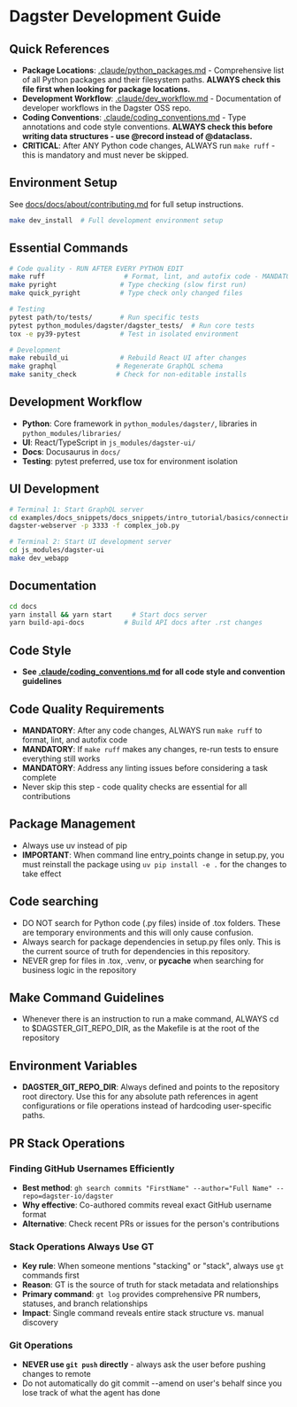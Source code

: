 # Dagster Development Guide

## Quick References

- **Package Locations**: [.claude/python_packages.md](./.claude/python_packages.md) - Comprehensive list of all Python packages and their filesystem paths. **ALWAYS check this file first when looking for package locations.**
- **Development Workflow**: [.claude/dev_workflow.md](./.claude/dev_workflow.md) - Documentation of developer workflows in the Dagster OSS repo.
- **Coding Conventions**: [.claude/coding_conventions.md](./.claude/coding_conventions.md) - Type annotations and code style conventions. **ALWAYS check this before writing data structures - use @record instead of @dataclass.**
- **CRITICAL**: After ANY Python code changes, ALWAYS run `make ruff` - this is mandatory and must never be skipped.

## Environment Setup

See [docs/docs/about/contributing.md](docs/docs/about/contributing.md) for full setup instructions.

```bash
make dev_install  # Full development environment setup
```

## Essential Commands

```bash
# Code quality - RUN AFTER EVERY PYTHON EDIT
make ruff                    # Format, lint, and autofix code - MANDATORY AFTER ANY CODE CHANGES
make pyright                # Type checking (slow first run)
make quick_pyright          # Type check only changed files

# Testing
pytest path/to/tests/       # Run specific tests
pytest python_modules/dagster/dagster_tests/  # Run core tests
tox -e py39-pytest          # Test in isolated environment

# Development
make rebuild_ui             # Rebuild React UI after changes
make graphql               # Regenerate GraphQL schema
make sanity_check          # Check for non-editable installs
```

## Development Workflow

- **Python**: Core framework in `python_modules/dagster/`, libraries in `python_modules/libraries/`
- **UI**: React/TypeScript in `js_modules/dagster-ui/`
- **Docs**: Docusaurus in `docs/`
- **Testing**: pytest preferred, use tox for environment isolation

## UI Development

```bash
# Terminal 1: Start GraphQL server
cd examples/docs_snippets/docs_snippets/intro_tutorial/basics/connecting_ops/
dagster-webserver -p 3333 -f complex_job.py

# Terminal 2: Start UI development server
cd js_modules/dagster-ui
make dev_webapp
```

## Documentation

```bash
cd docs
yarn install && yarn start     # Start docs server
yarn build-api-docs          # Build API docs after .rst changes
```

## Code Style

- **See [.claude/coding_conventions.md](./.claude/coding_conventions.md) for all code style and convention guidelines**

## Code Quality Requirements

- **MANDATORY**: After any code changes, ALWAYS run `make ruff` to format, lint, and autofix code
- **MANDATORY**: If `make ruff` makes any changes, re-run tests to ensure everything still works
- **MANDATORY**: Address any linting issues before considering a task complete
- Never skip this step - code quality checks are essential for all contributions

## Package Management

- Always use uv instead of pip
- **IMPORTANT**: When command line entry_points change in setup.py, you must reinstall the package using `uv pip install -e .` for the changes to take effect

## Code searching

- DO NOT search for Python code (.py files) inside of .tox folders. These are temporary environments and this will only cause confusion.
- Always search for package dependencies in setup.py files only. This is the current source of truth for dependencies in this repository.
- NEVER grep for files in .tox, .venv, or **pycache** when searching for business logic in the repository

## Make Command Guidelines

- Whenever there is an instruction to run a make command, ALWAYS cd to $DAGSTER_GIT_REPO_DIR, as the Makefile is at the root of the repository

## Environment Variables

- **DAGSTER_GIT_REPO_DIR**: Always defined and points to the repository root directory. Use this for any absolute path references in agent configurations or file operations instead of hardcoding user-specific paths.

## PR Stack Operations

### Finding GitHub Usernames Efficiently

- **Best method**: `gh search commits "FirstName" --author="Full Name" --repo=dagster-io/dagster`
- **Why effective**: Co-authored commits reveal exact GitHub username format
- **Alternative**: Check recent PRs or issues for the person's contributions

### Stack Operations Always Use GT

- **Key rule**: When someone mentions "stacking" or "stack", always use `gt` commands first
- **Reason**: GT is the source of truth for stack metadata and relationships
- **Primary command**: `gt log` provides comprehensive PR numbers, statuses, and branch relationships
- **Impact**: Single command reveals entire stack structure vs. manual discovery

### Git Operations

- **NEVER use `git push` directly** - always ask the user before pushing changes to remote
- Do not automatically do git commit --amend on user's behalf since you lose track of what the agent has done

